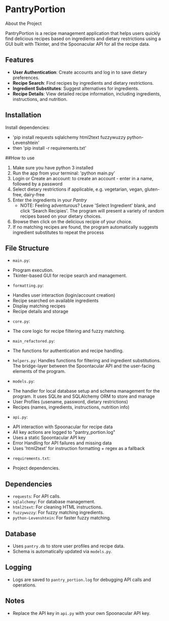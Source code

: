 # PantryPortion

About the Project

PantryPortion is a recipe management application that helps users quickly find delicious recipes based on ingredients and dietary restrictions using a GUI built with Tkinter, and the Spoonacular API for all the recipe data.

## Features
- **User Authentication**: Create accounts and log in to save dietary preferences.
- **Recipe Search**: Find recipes by ingredients and dietary restrictions.
- **Ingredient Substitutes**: Suggest alternatives for ingredients.
- **Recipe Details**: View detailed recipe information, including ingredients, instructions, and nutrition.


## Installation

Install dependencies: 
   * 'pip install requests sqlalchemy html2text fuzzywuzzy python-Levenshtein' 
   * then 'pip install -r requirements.txt'


##How to use

1) Make sure you have python 3 installed
2) Run the app from your terminal: 'python main.py'
3) Login or Create an account: to create an account - enter in a name, followed by a password
4) Select dietary restrictions if applicable, e.g.  vegetarian, vegan, gluten-free, dairy-free
5) Enter the ingredients in your *Pantry*
   * NOTE: Feeling adventurous? Leave 'Select Ingredient' blank, and click 'Search Recipies'. The program will present a variety of random recipes        based on your dietary choices.
6) Browse then click on the delicious recipie of your choice.
7) If no matching recipes are found, the program automatically suggests ingredient substitutes to repeat the process


## File Structure

- `main.py`: 
* Program execution.
* Tkinter-based GUI for recipe search and management.

- `formatting.py`:
* Handles user interaction (login/account creation)
* Recipe searched on available ingredients
* Display matching recipes
* Recipe details and storage

- `core.py`: 
* The core logic for recipe filtering and fuzzy matching.

- `main_refactored.py`: 
* The functions for authentication and recipe handling.

- `helpers.py`: 
Handles functions for filtering and ingredient substitutions.
The bridge-layer between the Spoontacular API and the user-facing elements of the program.

- `models.py`: 
* The handler for local database setup and schema management for the program. It uses SQLite and SQLAlchemy ORM to store and manage
* User Profiles (usename, password, dietary restrictions)
* Recipes (names, ingredients, instructions, nutrition info)

- `api.py`: 
* API interaction with Spoonacular for recipe data
* All key actions are logged to "pantry_portion.log"
* Uses a static Spoontacular API key
* Error Handling for API failures and missing data
* Uses 'html2text' for instruction formatting + regex as a fallback

- `requirements.txt`: 
* Project dependencies.


## Dependencies
- `requests`: For API calls.
- `sqlalchemy`: For database management.
- `html2text`: For cleaning HTML instructions.
- `fuzzywuzzy`: For fuzzy matching ingredients.
- `python-Levenshtein`: For faster fuzzy matching.

## Database
- Uses `pantry.db` to store user profiles and recipe data.
- Schema is automatically updated via `models.py`.

## Logging
- Logs are saved to `pantry_portion.log` for debugging API calls and operations.

## Notes
- Replace the API key in `api.py` with your own Spoonacular API key.





